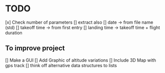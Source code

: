 # TODO

[x] Check number of parameters
[] extract also
    [] date -> from file name (std)
    [] takeoff time -> from first entry
    [] landing time -> takeoff time + flight duration

## To improve project

[] Make a GUI
[] Add Graphic of altitude variations
[] Include 3D Map with gps track
[] think off alternative data structures to lists
